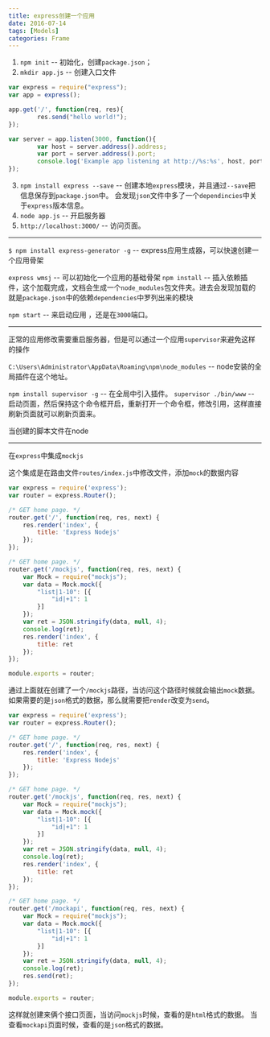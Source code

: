 ```yaml
---
title: express创建一个应用
date: 2016-07-14
tags: [Models]
categories: Frame
---
```


1. `npm init` -- 初始化，创建`package.json`；
2. `mkdir app.js` -- 创建入口文件

```javascript
var express = require("express");
var app = express();

app.get('/', function(req, res){
        res.send("hello world!");
});

var server = app.listen(3000, function(){
        var host = server.address().address;
        var port = server.address().port;
        console.log('Example app listening at http://%s:%s', host, port);
});
```

3. `npm install express --save` -- 创建本地`express`模块，并且通过`--save`把信息保存到`package.json`中。 会发现`json`文件中多了一个`dependincies`中关于`express`版本信息。
4. `node app.js` -- 开启服务器
5. `http://localhost:3000/` -- 访问页面。

---

`$ npm install express-generator -g` -- express应用生成器，可以快速创建一个应用骨架

`express wmsj` -- 可以初始化一个应用的基础骨架
`npm install` -- 插入依赖插件，这个加载完成，文档会生成一个`node_modules`包文件夹。进去会发现加载的就是`package.json`中的依赖`dependencies`中罗列出来的模块

`npm start` -- 来启动应用 ，还是在`3000`端口。

---

正常的应用修改需要重启服务器，但是可以通过一个应用`supervisor`来避免这样的操作

`C:\Users\Administrator\AppData\Roaming\npm\node_modules` -- node安装的全局插件在这个地址。

`npm install supervisor -g` -- 在全局中引入插件。
`supervisor ./bin/www` -- 启动页面，然后保持这个命令框开启，重新打开一个命令框，修改引用，这样直接刷新页面就可以刷新页面来。

当创建的脚本文件在node

---

在`express`中集成`mockjs`

这个集成是在路由文件`routes/index.js`中修改文件，添加`mock`的数据内容

```javascript
var express = require('express');
var router = express.Router();

/* GET home page. */
router.get('/', function(req, res, next) {
    res.render('index', {
        title: 'Express Nodejs'
    });
});

/* GET home page. */
router.get('/mockjs', function(req, res, next) {
    var Mock = require("mockjs");
    var data = Mock.mock({
        "list|1-10": [{
            "id|+1": 1
        }]
    });
    var ret = JSON.stringify(data, null, 4);
    console.log(ret);
    res.render('index', {
        title: ret
    });
});

module.exports = router;
```

通过上面就在创建了一个`/mockjs`路径，当访问这个路径时候就会输出`mock`数据。
如果需要的是`json`格式的数据，那么就需要把`render`改变为`send`。

```javascript
var express = require('express');
var router = express.Router();

/* GET home page. */
router.get('/', function(req, res, next) {
    res.render('index', {
        title: 'Express Nodejs'
    });
});

/* GET home page. */
router.get('/mockjs', function(req, res, next) {
    var Mock = require("mockjs");
    var data = Mock.mock({
        "list|1-10": [{
            "id|+1": 1
        }]
    });
    var ret = JSON.stringify(data, null, 4);
    console.log(ret);
    res.render('index', {
        title: ret
    });
});

/* GET home page. */
router.get('/mockapi', function(req, res, next) {
    var Mock = require("mockjs");
    var data = Mock.mock({
        "list|1-10": [{
            "id|+1": 1
        }]
    });
    var ret = JSON.stringify(data, null, 4);
    console.log(ret);
    res.send(ret);
});

module.exports = router;
```

这样就创建来俩个接口页面，当访问`mockjs`时候，查看的是`html`格式的数据。
当查看`mockapi`页面时候，查看的是`json`格式的数据。

